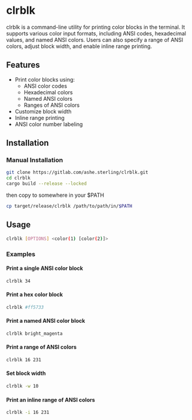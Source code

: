 # clrblk

clrblk is a command-line utility for printing color blocks in the terminal. It supports various color input formats, including ANSI codes, hexadecimal values, and named ANSI colors. Users can also specify a range of ANSI colors, adjust block width, and enable inline range printing.

## Features

- Print color blocks using:
  - ANSI color codes
  - Hexadecimal colors
  - Named ANSI colors
  - Ranges of ANSI colors
- Customize block width
- Inline range printing
- ANSI color number labeling

## Installation


### Manual Installation

```sh
git clone https://gitlab.com/ashe.sterling/clrblk.git
cd clrblk
cargo build --release --locked
```
then copy to somewhere in your $PATH
```sh
cp target/release/clrblk /path/to/path/in/$PATH
```

## Usage

```sh
clrblk [OPTIONS] <color(1) [color(2)]>
```

### Examples

#### Print a single ANSI color block
```sh
clrblk 34
```

#### Print a hex color block
```sh
clrblk #ff5733
```

#### Print a named ANSI color block
```sh
clrblk bright_magenta
```

#### Print a range of ANSI colors
```sh
clrblk 16 231
```

#### Set block width
```sh
clrblk -w 10
```

#### Print an inline range of ANSI colors
```sh
clrblk -i 16 231
```
